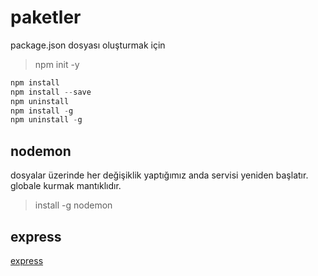# paketler

package.json dosyası oluşturmak için
> npm init -y

```javascript
npm install
npm install --save
npm uninstall
npm install -g
npm uninstall -g
```

## nodemon
dosyalar üzerinde her değişiklik yaptığımız anda servisi yeniden başlatır.
globale kurmak mantıklıdır.
> install -g nodemon

## express
[express](nodejs/express.md)

